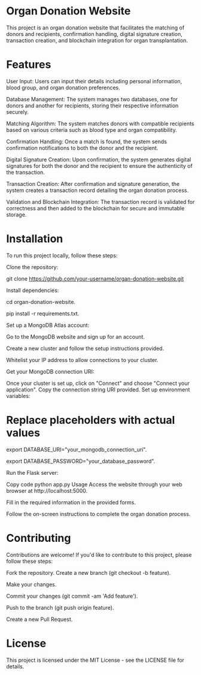 # Organ Donation Website
This project is an organ donation website that facilitates the matching of donors and recipients, confirmation handling, digital signature creation, transaction creation, and blockchain integration for organ transplantation.

# Features
User Input: Users can input their details including personal information, blood group, and organ donation preferences.

Database Management: The system manages two databases, one for donors and another for recipients, storing their respective information securely.

Matching Algorithm: The system matches donors with compatible recipients based on various criteria such as blood type and organ compatibility.

Confirmation Handling: Once a match is found, the system sends confirmation notifications to both the donor and the recipient.

Digital Signature Creation: Upon confirmation, the system generates digital signatures for both the donor and the recipient to ensure the authenticity of the transaction.

Transaction Creation: After confirmation and signature generation, the system creates a transaction record detailing the organ donation process.

Validation and Blockchain Integration: The transaction record is validated for correctness and then added to the blockchain for secure and immutable storage.

# Installation
To run this project locally, follow these steps:

Clone the repository:

git clone https://github.com/your-username/organ-donation-website.git

Install dependencies:

cd organ-donation-website.

pip install -r requirements.txt.

Set up a MongoDB Atlas account:

Go to the MongoDB website and sign up for an account.

Create a new cluster and follow the setup instructions provided.

Whitelist your IP address to allow connections to your cluster.

Get your MongoDB connection URI:

Once your cluster is set up, click on "Connect" and choose "Connect your application".
Copy the connection string URI provided.
Set up environment variables:

# Replace placeholders with actual values
export DATABASE_URI="your_mongodb_connection_uri".

export DATABASE_PASSWORD="your_database_password".

Run the Flask server:

Copy code
python app.py
Usage
Access the website through your web browser at http://localhost:5000.

Fill in the required information in the provided forms.

Follow the on-screen instructions to complete the organ donation process.
# Contributing
Contributions are welcome! If you'd like to contribute to this project, please follow these steps:

Fork the repository.
Create a new branch (git checkout -b feature).

Make your changes.

Commit your changes (git commit -am 'Add feature').

Push to the branch (git push origin feature).

Create a new Pull Request.
# License
This project is licensed under the MIT License - see the LICENSE file for details.
